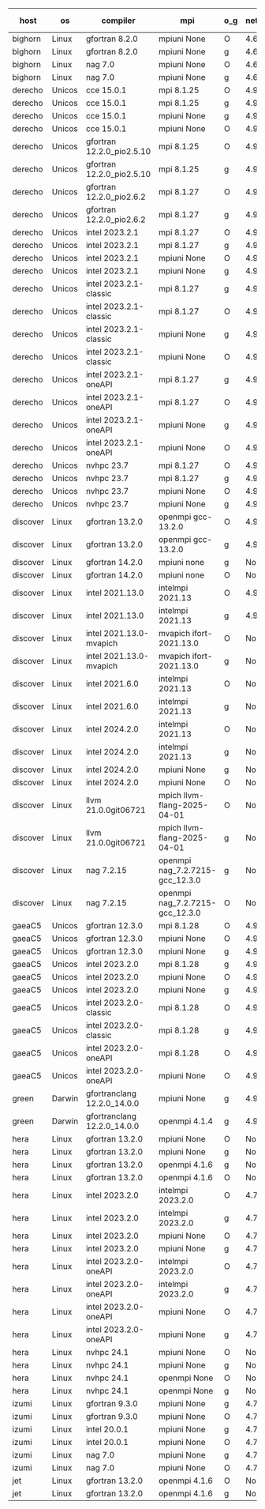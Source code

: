 

| host     | os       | compiler                              | mpi                      | o_g        | netcdf        | build       | u_pass          | u_fail          | s_pass            | s_fail            | e_pass             | e_fail             | nuopc_pass       | nuopc_fail       | artifacts link          |
|----------|----------|---------------------------------------|--------------------------|------------|---------------|-------------|-----------------|-----------------|-------------------|-------------------|--------------------|--------------------|------------------|------------------|-------------------------|
| bighorn | Linux | gfortran 8.2.0 | mpiuni None  | O | 4.6.1  | PASS | 12535 | 0 | 9 | 0 | 42 | 0 | None | None | <a href="https://github.com/esmf-org/esmf-test-artifacts/tree/7b44b51e6d71e270f9405a600b021bdb645ac36b/develop/gfortran/8.2.0/O/mpiuni/None" target="_blank">7b44b51</a> | 
| bighorn | Linux | gfortran 8.2.0 | mpiuni None  | g | 4.6.1  | PASS | 12535 | 0 | 9 | 0 | 42 | 0 | None | None | <a href="https://github.com/esmf-org/esmf-test-artifacts/tree/8ef4d5786bd158506b696acd9b3af807cb917b92/develop/gfortran/8.2.0/g/mpiuni/None" target="_blank">8ef4d57</a> | 
| bighorn | Linux | nag 7.0 | mpiuni None  | O | 4.6.1  | PASS | 12535 | 0 | 9 | 0 | 42 | 0 | None | None | <a href="https://github.com/esmf-org/esmf-test-artifacts/tree/63eaa049d18a28e84e15c2d150245b2d21703396/develop/nag/7.0/O/mpiuni/None" target="_blank">63eaa04</a> | 
| bighorn | Linux | nag 7.0 | mpiuni None  | g | 4.6.1  | PASS | None | None | None | None | None | None | None | None | <a href="https://github.com/esmf-org/esmf-test-artifacts/tree/be6f07d5103c1345e9523064d5259cffc1334118/develop/nag/7.0/g/mpiuni/None" target="_blank">be6f07d</a> | 
| derecho | Unicos | cce 15.0.1 | mpi 8.1.25  | O | 4.9.2  | PASS | None | None | None | None | None | None | None | None | <a href="https://github.com/esmf-org/esmf-test-artifacts/tree/9b29764ff711e0108b14782df36b053cdcb21d15/develop/cce/15.0.1/O/mpi/8.1.25" target="_blank">9b29764</a> | 
| derecho | Unicos | cce 15.0.1 | mpi 8.1.25  | g | 4.9.2  | PASS | None | None | None | None | None | None | None | None | <a href="https://github.com/esmf-org/esmf-test-artifacts/tree/322d356a371328dffbda2d68ba3afdf9e25a2fe8/develop/cce/15.0.1/g/mpi/8.1.25" target="_blank">322d356</a> | 
| derecho | Unicos | cce 15.0.1 | mpiuni None  | g | 4.9.2  | PASS | None | None | None | None | None | None | None | None | <a href="https://github.com/esmf-org/esmf-test-artifacts/tree/66a5a7f55d104c835d444d23a88a043c5f0718a3/develop/cce/15.0.1/g/mpiuni/None" target="_blank">66a5a7f</a> | 
| derecho | Unicos | cce 15.0.1 | mpiuni None  | O | 4.9.2  | PASS | None | None | None | None | None | None | None | None | <a href="https://github.com/esmf-org/esmf-test-artifacts/tree/82d9fcb4690a0b99132d6e6cce97863ef94dc758/develop/cce/15.0.1/O/mpiuni/None" target="_blank">82d9fcb</a> | 
| derecho | Unicos | gfortran 12.2.0_pio2.5.10 | mpi 8.1.25  | O | 4.9.2  | PASS | 14204 | 0 | 51 | 0 | 80 | 0 | 57 | 0 | <a href="https://github.com/esmf-org/esmf-test-artifacts/tree/53a3a5247860a25b165f563e353922295b68152b/develop/gfortran/12.2.0_pio2.5.10/O/mpi/8.1.25" target="_blank">53a3a52</a> | 
| derecho | Unicos | gfortran 12.2.0_pio2.5.10 | mpi 8.1.25  | g | 4.9.2  | PASS | 14204 | 0 | 51 | 0 | 80 | 0 | 57 | 0 | <a href="https://github.com/esmf-org/esmf-test-artifacts/tree/a9a440c7c6cf6c439b644ed862dc394610d0ed90/develop/gfortran/12.2.0_pio2.5.10/g/mpi/8.1.25" target="_blank">a9a440c</a> | 
| derecho | Unicos | gfortran 12.2.0_pio2.6.2 | mpi 8.1.27  | O | 4.9.2  | PASS | 14204 | 0 | 51 | 0 | 80 | 0 | 57 | 0 | <a href="https://github.com/esmf-org/esmf-test-artifacts/tree/371d984850b369960591b61f4cba79311eb5d096/develop/gfortran/12.2.0_pio2.6.2/O/mpi/8.1.27" target="_blank">371d984</a> | 
| derecho | Unicos | gfortran 12.2.0_pio2.6.2 | mpi 8.1.27  | g | 4.9.2  | PASS | 14204 | 0 | 51 | 0 | 80 | 0 | 57 | 0 | <a href="https://github.com/esmf-org/esmf-test-artifacts/tree/7f869f0586e4cd0375b46196099fe44a46b43040/develop/gfortran/12.2.0_pio2.6.2/g/mpi/8.1.27" target="_blank">7f869f0</a> | 
| derecho | Unicos | intel 2023.2.1 | mpi 8.1.27  | O | 4.9.2  | PASS | 14204 | 0 | 51 | 0 | 80 | 0 | 58 | 0 | <a href="https://github.com/esmf-org/esmf-test-artifacts/tree/641fd300aee271e9275ddac01695eef4efd66024/develop/intel/2023.2.1/O/mpi/8.1.27" target="_blank">641fd30</a> | 
| derecho | Unicos | intel 2023.2.1 | mpi 8.1.27  | g | 4.9.2  | PASS | 14204 | 0 | 51 | 0 | 80 | 0 | 58 | 0 | <a href="https://github.com/esmf-org/esmf-test-artifacts/tree/4469d219955a19ebc924dc7921db6849ff3484e5/develop/intel/2023.2.1/g/mpi/8.1.27" target="_blank">4469d21</a> | 
| derecho | Unicos | intel 2023.2.1 | mpiuni None  | O | 4.9.2  | PASS | 12535 | 0 | 9 | 0 | 42 | 0 | None | None | <a href="https://github.com/esmf-org/esmf-test-artifacts/tree/80718c63a5a97ea8921bb8801ce152eee0ee8478/develop/intel/2023.2.1/O/mpiuni/None" target="_blank">80718c6</a> | 
| derecho | Unicos | intel 2023.2.1 | mpiuni None  | g | 4.9.2  | PASS | 12535 | 0 | 9 | 0 | 42 | 0 | None | None | <a href="https://github.com/esmf-org/esmf-test-artifacts/tree/8ce9cc77937a0c779b5b98553945bc6cb9141a32/develop/intel/2023.2.1/g/mpiuni/None" target="_blank">8ce9cc7</a> | 
| derecho | Unicos | intel 2023.2.1-classic | mpi 8.1.27  | g | 4.9.2  | PASS | 14204 | 0 | 51 | 0 | 80 | 0 | 57 | 0 | <a href="https://github.com/esmf-org/esmf-test-artifacts/tree/dcd0d0fcb61b9e2f84b73abe13e5b93ca4c76a61/develop/intel/2023.2.1-classic/g/mpi/8.1.27" target="_blank">dcd0d0f</a> | 
| derecho | Unicos | intel 2023.2.1-classic | mpi 8.1.27  | O | 4.9.2  | PASS | 14204 | 0 | 51 | 0 | 80 | 0 | 57 | 0 | <a href="https://github.com/esmf-org/esmf-test-artifacts/tree/cb06b2ce279f323e580de0b861801e6b2c044b47/develop/intel/2023.2.1-classic/O/mpi/8.1.27" target="_blank">cb06b2c</a> | 
| derecho | Unicos | intel 2023.2.1-classic | mpiuni None  | g | 4.9.2  | PASS | 12535 | 0 | 9 | 0 | 42 | 0 | None | None | <a href="https://github.com/esmf-org/esmf-test-artifacts/tree/5a5320a14ec110db91eeec4cd7284f4abb0945c9/develop/intel/2023.2.1-classic/g/mpiuni/None" target="_blank">5a5320a</a> | 
| derecho | Unicos | intel 2023.2.1-classic | mpiuni None  | O | 4.9.2  | PASS | 12535 | 0 | 9 | 0 | 42 | 0 | None | None | <a href="https://github.com/esmf-org/esmf-test-artifacts/tree/464d84f3e0ea9a414d5a743da7ca0228f6116d8e/develop/intel/2023.2.1-classic/O/mpiuni/None" target="_blank">464d84f</a> | 
| derecho | Unicos | intel 2023.2.1-oneAPI | mpi 8.1.27  | g | 4.9.2  | PASS | 14204 | 0 | 51 | 0 | 80 | 0 | 57 | 0 | <a href="https://github.com/esmf-org/esmf-test-artifacts/tree/356e0fe63f3a48a97a4bc9c54c4cd4f7cae66ad6/develop/intel/2023.2.1-oneAPI/g/mpi/8.1.27" target="_blank">356e0fe</a> | 
| derecho | Unicos | intel 2023.2.1-oneAPI | mpi 8.1.27  | O | 4.9.2  | PASS | 14204 | 0 | 50 | 1 | 80 | 0 | 57 | 0 | <a href="https://github.com/esmf-org/esmf-test-artifacts/tree/2a9c90227aec6c143cc249efd1a95ebcead348ad/develop/intel/2023.2.1-oneAPI/O/mpi/8.1.27" target="_blank">2a9c902</a> | 
| derecho | Unicos | intel 2023.2.1-oneAPI | mpiuni None  | g | 4.9.2  | PASS | 12535 | 0 | 9 | 0 | 42 | 0 | None | None | <a href="https://github.com/esmf-org/esmf-test-artifacts/tree/f876b81d50e5bc4059e7bf83fed39b909134ef55/develop/intel/2023.2.1-oneAPI/g/mpiuni/None" target="_blank">f876b81</a> | 
| derecho | Unicos | intel 2023.2.1-oneAPI | mpiuni None  | O | 4.9.2  | PASS | 12535 | 0 | 9 | 0 | 42 | 0 | None | None | <a href="https://github.com/esmf-org/esmf-test-artifacts/tree/e63d01da0ce672c70d5eb4b268634e2af5de7ded/develop/intel/2023.2.1-oneAPI/O/mpiuni/None" target="_blank">e63d01d</a> | 
| derecho | Unicos | nvhpc 23.7 | mpi 8.1.27  | O | 4.9.2  | PASS | None | None | None | None | None | None | None | None | <a href="https://github.com/esmf-org/esmf-test-artifacts/tree/acf88b1cc234b0dc7a722bea2bd6b9b550d8dd71/develop/nvhpc/23.7/O/mpi/8.1.27" target="_blank">acf88b1</a> | 
| derecho | Unicos | nvhpc 23.7 | mpi 8.1.27  | g | 4.9.2  | PASS | None | None | None | None | None | None | None | None | <a href="https://github.com/esmf-org/esmf-test-artifacts/tree/b245bec0d4dbef6db2e8feaabda26e13cb97f557/develop/nvhpc/23.7/g/mpi/8.1.27" target="_blank">b245bec</a> | 
| derecho | Unicos | nvhpc 23.7 | mpiuni None  | O | 4.9.2  | PASS | None | None | None | None | None | None | None | None | <a href="https://github.com/esmf-org/esmf-test-artifacts/tree/1563fc624f383c774d7cec41c8bb35672bcc169f/develop/nvhpc/23.7/O/mpiuni/None" target="_blank">1563fc6</a> | 
| derecho | Unicos | nvhpc 23.7 | mpiuni None  | g | 4.9.2  | PASS | None | None | None | None | None | None | None | None | <a href="https://github.com/esmf-org/esmf-test-artifacts/tree/2006b7fb6c5f15af03abc17c62650ee389a81249/develop/nvhpc/23.7/g/mpiuni/None" target="_blank">2006b7f</a> | 
| discover | Linux | gfortran 13.2.0 | openmpi gcc-13.2.0  | O | 4.9.2  | PASS | 14204 | 0 | 51 | 0 | 80 | 0 | 57 | 0 | <a href="https://github.com/esmf-org/esmf-test-artifacts/tree/78bef68b357a475b9a4133cd73770302a338db76/develop/gfortran/13.2.0/O/openmpi/gcc-13.2.0" target="_blank">78bef68</a> | 
| discover | Linux | gfortran 13.2.0 | openmpi gcc-13.2.0  | g | 4.9.2  | PASS | 14204 | 0 | 51 | 0 | 80 | 0 | 57 | 0 | <a href="https://github.com/esmf-org/esmf-test-artifacts/tree/3f50dd269fdcfc93b8e82a75686308ec0439d481/develop/gfortran/13.2.0/g/openmpi/gcc-13.2.0" target="_blank">3f50dd2</a> | 
| discover | Linux | gfortran 14.2.0 | mpiuni none  | g | None  | PASS | 12535 | 0 | 9 | 0 | 42 | 0 | None | None | <a href="https://github.com/esmf-org/esmf-test-artifacts/tree/5ab969a0e96f4e8c3832a1133524ded13417020b/develop/gfortran/14.2.0/g/mpiuni/none" target="_blank">5ab969a</a> | 
| discover | Linux | gfortran 14.2.0 | mpiuni none  | O | None  | PASS | 12535 | 0 | 9 | 0 | 42 | 0 | None | None | <a href="https://github.com/esmf-org/esmf-test-artifacts/tree/09fd55cf9f0409679f2fb26302d70d7b61e305fa/develop/gfortran/14.2.0/O/mpiuni/none" target="_blank">09fd55c</a> | 
| discover | Linux | intel 2021.13.0 | intelmpi 2021.13  | O | 4.9.2  | PASS | 14204 | 0 | 51 | 0 | 80 | 0 | 57 | 0 | <a href="https://github.com/esmf-org/esmf-test-artifacts/tree/9dcf891ec81fb1d9d61d8bafde9672f540471e77/develop/intel/2021.13.0/O/intelmpi/2021.13" target="_blank">9dcf891</a> | 
| discover | Linux | intel 2021.13.0 | intelmpi 2021.13  | g | 4.9.2  | PASS | 14204 | 0 | 51 | 0 | 80 | 0 | 57 | 0 | <a href="https://github.com/esmf-org/esmf-test-artifacts/tree/b89a42671bb5f9c348e00d97e033d33d28f908c6/develop/intel/2021.13.0/g/intelmpi/2021.13" target="_blank">b89a426</a> | 
| discover | Linux | intel 2021.13.0-mvapich | mvapich ifort-2021.13.0  | O | None  | PASS | 14204 | 0 | 51 | 0 | 80 | 0 | 57 | 0 | <a href="https://github.com/esmf-org/esmf-test-artifacts/tree/ee36a1ccebbce0c98cb4d61bd71950b57eac75ee/develop/intel/2021.13.0-mvapich/O/mvapich/ifort-2021.13.0" target="_blank">ee36a1c</a> | 
| discover | Linux | intel 2021.13.0-mvapich | mvapich ifort-2021.13.0  | g | None  | PASS | 14204 | 0 | 51 | 0 | 80 | 0 | 57 | 0 | <a href="https://github.com/esmf-org/esmf-test-artifacts/tree/88952f730f21663fbc7b548ea45871e32486d4a3/develop/intel/2021.13.0-mvapich/g/mvapich/ifort-2021.13.0" target="_blank">88952f7</a> | 
| discover | Linux | intel 2021.6.0 | intelmpi 2021.13  | O | None  | PASS | 14204 | 0 | 51 | 0 | 80 | 0 | 57 | 0 | <a href="https://github.com/esmf-org/esmf-test-artifacts/tree/42409cb5914f258a69998f5ffe15e27d8155c6c5/develop/intel/2021.6.0/O/intelmpi/2021.13" target="_blank">42409cb</a> | 
| discover | Linux | intel 2021.6.0 | intelmpi 2021.13  | g | None  | PASS | 14204 | 0 | 51 | 0 | 80 | 0 | 57 | 0 | <a href="https://github.com/esmf-org/esmf-test-artifacts/tree/ead6a572b6b62886f9cca27d15cc11b5ac909eef/develop/intel/2021.6.0/g/intelmpi/2021.13" target="_blank">ead6a57</a> | 
| discover | Linux | intel 2024.2.0 | intelmpi 2021.13  | O | None  | PASS | 14204 | 0 | 51 | 0 | 80 | 0 | 57 | 0 | <a href="https://github.com/esmf-org/esmf-test-artifacts/tree/b1ce53a9ca05d3618226d15db149a5da9645076f/develop/intel/2024.2.0/O/intelmpi/2021.13" target="_blank">b1ce53a</a> | 
| discover | Linux | intel 2024.2.0 | intelmpi 2021.13  | g | None  | PASS | 14203 | 1 | 51 | 0 | 80 | 0 | 57 | 0 | <a href="https://github.com/esmf-org/esmf-test-artifacts/tree/8029f3d5d5494938813f434d1b01d511d47e2e48/develop/intel/2024.2.0/g/intelmpi/2021.13" target="_blank">8029f3d</a> | 
| discover | Linux | intel 2024.2.0 | mpiuni None  | g | None  | PASS | 12534 | 1 | 9 | 0 | 42 | 0 | None | None | <a href="https://github.com/esmf-org/esmf-test-artifacts/tree/3d72bee7d368b32bd5d918694857c3282750bb59/develop/intel/2024.2.0/g/mpiuni/None" target="_blank">3d72bee</a> | 
| discover | Linux | intel 2024.2.0 | mpiuni None  | O | None  | PASS | 12535 | 0 | 9 | 0 | 42 | 0 | None | None | <a href="https://github.com/esmf-org/esmf-test-artifacts/tree/ea29ee77575a85cadbf2d9d40c86f7e7e211c2b6/develop/intel/2024.2.0/O/mpiuni/None" target="_blank">ea29ee7</a> | 
| discover | Linux | llvm 21.0.0git06721 | mpich llvm-flang-2025-04-01  | O | None  | PASS | 14191 | 13 | 18 | 33 | 76 | 4 | 0 | 57 | <a href="https://github.com/esmf-org/esmf-test-artifacts/tree/323c3e1fceee9eb97d5503d660c0ad17d9bc5d82/develop/llvm/21.0.0git06721/O/mpich/llvm-flang-2025-04-01" target="_blank">323c3e1</a> | 
| discover | Linux | llvm 21.0.0git06721 | mpich llvm-flang-2025-04-01  | g | None  | PASS | 14191 | 13 | 18 | 33 | 76 | 4 | 0 | 57 | <a href="https://github.com/esmf-org/esmf-test-artifacts/tree/4d45cc7a8ee190707a4957a13a3f970ff5385618/develop/llvm/21.0.0git06721/g/mpich/llvm-flang-2025-04-01" target="_blank">4d45cc7</a> | 
| discover | Linux | nag 7.2.15 | openmpi nag_7.2.7215-gcc_12.3.0  | g | None  | PASS | 14204 | 0 | 51 | 0 | 80 | 0 | 57 | 0 | <a href="https://github.com/esmf-org/esmf-test-artifacts/tree/594e0a84d09149dd6ac57dc437fe07b1fca14cf4/develop/nag/7.2.15/g/openmpi/nag_7.2.7215-gcc_12.3.0" target="_blank">594e0a8</a> | 
| discover | Linux | nag 7.2.15 | openmpi nag_7.2.7215-gcc_12.3.0  | O | None  | PASS | 14204 | 0 | 51 | 0 | 80 | 0 | 57 | 0 | <a href="https://github.com/esmf-org/esmf-test-artifacts/tree/f5c7937a3c94bb8ccbfd09dd8af1346c2974960f/develop/nag/7.2.15/O/openmpi/nag_7.2.7215-gcc_12.3.0" target="_blank">f5c7937</a> | 
| gaeaC5 | Unicos | gfortran 12.3.0 | mpi 8.1.28  | O | 4.9.0  | PASS | 14204 | 0 | 51 | 0 | 80 | 0 | 57 | 0 | <a href="https://github.com/esmf-org/esmf-test-artifacts/tree/fb97bc61075e7159025e7f245e41a6147f3beeab/develop/gfortran/12.3.0/O/mpi/8.1.28" target="_blank">fb97bc6</a> | 
| gaeaC5 | Unicos | gfortran 12.3.0 | mpiuni None  | O | 4.9.0  | PASS | 12535 | 0 | 9 | 0 | 42 | 0 | None | None | <a href="https://github.com/esmf-org/esmf-test-artifacts/tree/0af3c8db5be3bbc0dd46ccddd5692bc28a8dcb17/develop/gfortran/12.3.0/O/mpiuni/None" target="_blank">0af3c8d</a> | 
| gaeaC5 | Unicos | gfortran 12.3.0 | mpiuni None  | g | 4.9.0  | PASS | None | None | None | None | None | None | None | None | <a href="https://github.com/esmf-org/esmf-test-artifacts/tree/ba0dc84f1cc9b81a4582878ff31258f62e57c422/develop/gfortran/12.3.0/g/mpiuni/None" target="_blank">ba0dc84</a> | 
| gaeaC5 | Unicos | intel 2023.2.0 | mpi 8.1.28  | g | 4.9.0  | PASS | None | None | None | None | None | None | None | None | <a href="https://github.com/esmf-org/esmf-test-artifacts/tree/83f6de516075214734c37ff15c2f3db399d581c8/develop/intel/2023.2.0/g/mpi/8.1.28" target="_blank">83f6de5</a> | 
| gaeaC5 | Unicos | intel 2023.2.0 | mpiuni None  | O | 4.9.0  | PASS | 12535 | 0 | 9 | 0 | 42 | 0 | None | None | <a href="https://github.com/esmf-org/esmf-test-artifacts/tree/2dfff139c8324c927388c230f9b5a153c6ac7b96/develop/intel/2023.2.0/O/mpiuni/None" target="_blank">2dfff13</a> | 
| gaeaC5 | Unicos | intel 2023.2.0 | mpiuni None  | g | 4.9.0  | PASS | 12535 | 0 | 9 | 0 | 42 | 0 | None | None | <a href="https://github.com/esmf-org/esmf-test-artifacts/tree/1e26b15893c0aeae69802c8d20974129f3c0cccb/develop/intel/2023.2.0/g/mpiuni/None" target="_blank">1e26b15</a> | 
| gaeaC5 | Unicos | intel 2023.2.0-classic | mpi 8.1.28  | O | 4.9.0  | PASS | None | None | None | None | None | None | None | None | <a href="https://github.com/esmf-org/esmf-test-artifacts/tree/0a87d649050f058c00bc92d4ebeced075a766c4e/develop/intel/2023.2.0-classic/O/mpi/8.1.28" target="_blank">0a87d64</a> | 
| gaeaC5 | Unicos | intel 2023.2.0-classic | mpi 8.1.28  | g | 4.9.0  | PASS | 14204 | 0 | 51 | 0 | 80 | 0 | 57 | 0 | <a href="https://github.com/esmf-org/esmf-test-artifacts/tree/b4c7da6e9956e0897122030b47a4a2fff222b08a/develop/intel/2023.2.0-classic/g/mpi/8.1.28" target="_blank">b4c7da6</a> | 
| gaeaC5 | Unicos | intel 2023.2.0-oneAPI | mpi 8.1.28  | O | 4.9.0  | PASS | None | None | None | None | None | None | None | None | <a href="https://github.com/esmf-org/esmf-test-artifacts/tree/0c74665ed5c44fdc5c86edd944f5402cc3eb6225/develop/intel/2023.2.0-oneAPI/O/mpi/8.1.28" target="_blank">0c74665</a> | 
| gaeaC5 | Unicos | intel 2023.2.0-oneAPI | mpiuni None  | O | 4.9.0  | PASS | 12535 | 0 | 9 | 0 | 42 | 0 | None | None | <a href="https://github.com/esmf-org/esmf-test-artifacts/tree/b80d08ecd04138693b05fde16cc2411aa188985e/develop/intel/2023.2.0-oneAPI/O/mpiuni/None" target="_blank">b80d08e</a> | 
| green | Darwin | gfortranclang 12.2.0_14.0.0 | mpiuni None  | g | 4.9.3  | PASS | 12535 | 0 | 9 | 0 | 42 | 0 | None | None | <a href="https://github.com/esmf-org/esmf-test-artifacts/tree/e9f8fc3ecea512277e9f09178fca83a70d233fde/develop/gfortranclang/12.2.0_14.0.0/g/mpiuni/None" target="_blank">e9f8fc3</a> | 
| green | Darwin | gfortranclang 12.2.0_14.0.0 | openmpi 4.1.4  | g | 4.9.3  | PASS | 14204 | 0 | 51 | 0 | 80 | 0 | 58 | 0 | <a href="https://github.com/esmf-org/esmf-test-artifacts/tree/9765b576bb8ab17ec46499001e1644dd00b63186/develop/gfortranclang/12.2.0_14.0.0/g/openmpi/4.1.4" target="_blank">9765b57</a> | 
| hera | Linux | gfortran 13.2.0 | mpiuni None  | O | None  | PASS | 12535 | 0 | 9 | 0 | 42 | 0 | None | None | <a href="https://github.com/esmf-org/esmf-test-artifacts/tree/c4964cb1d1ad79fb3d87706c5024ea2e9962d5f6/develop/gfortran/13.2.0/O/mpiuni/None" target="_blank">c4964cb</a> | 
| hera | Linux | gfortran 13.2.0 | mpiuni None  | g | None  | PASS | 12535 | 0 | 9 | 0 | 42 | 0 | None | None | <a href="https://github.com/esmf-org/esmf-test-artifacts/tree/96dc409bc6bfa6baf097554c3e58c8da8fa10059/develop/gfortran/13.2.0/g/mpiuni/None" target="_blank">96dc409</a> | 
| hera | Linux | gfortran 13.2.0 | openmpi 4.1.6  | g | None  | PASS | 14204 | 0 | 51 | 0 | 80 | 0 | 57 | 0 | <a href="https://github.com/esmf-org/esmf-test-artifacts/tree/5fc6347935b38d5e7e20eeb9a3af4ec2c2060bb1/develop/gfortran/13.2.0/g/openmpi/4.1.6" target="_blank">5fc6347</a> | 
| hera | Linux | gfortran 13.2.0 | openmpi 4.1.6  | O | None  | PASS | 14204 | 0 | 51 | 0 | 80 | 0 | 57 | 0 | <a href="https://github.com/esmf-org/esmf-test-artifacts/tree/29d89bfee4c94639f076ed0ffcbd1a6530111800/develop/gfortran/13.2.0/O/openmpi/4.1.6" target="_blank">29d89bf</a> | 
| hera | Linux | intel 2023.2.0 | intelmpi 2023.2.0  | O | 4.7.0  | PASS | 14204 | 0 | 51 | 0 | 80 | 0 | 57 | 0 | <a href="https://github.com/esmf-org/esmf-test-artifacts/tree/f91dbd8e91cbad7e7b395a4a4707b89c4413c7a6/develop/intel/2023.2.0/O/intelmpi/2023.2.0" target="_blank">f91dbd8</a> | 
| hera | Linux | intel 2023.2.0 | intelmpi 2023.2.0  | g | 4.7.0  | PASS | 14204 | 0 | 51 | 0 | 80 | 0 | 57 | 0 | <a href="https://github.com/esmf-org/esmf-test-artifacts/tree/81b093a8abc8d2f542ab1e4aedee51b332d46706/develop/intel/2023.2.0/g/intelmpi/2023.2.0" target="_blank">81b093a</a> | 
| hera | Linux | intel 2023.2.0 | mpiuni None  | O | 4.7.0  | PASS | 12535 | 0 | 9 | 0 | 42 | 0 | None | None | <a href="https://github.com/esmf-org/esmf-test-artifacts/tree/ff757208bf7eb65a849b23ce15b69a902feb2533/develop/intel/2023.2.0/O/mpiuni/None" target="_blank">ff75720</a> | 
| hera | Linux | intel 2023.2.0 | mpiuni None  | g | 4.7.0  | PASS | 12535 | 0 | 9 | 0 | 42 | 0 | None | None | <a href="https://github.com/esmf-org/esmf-test-artifacts/tree/580d65900d24072d9598d0e0e135666de4a5cdb8/develop/intel/2023.2.0/g/mpiuni/None" target="_blank">580d659</a> | 
| hera | Linux | intel 2023.2.0-oneAPI | intelmpi 2023.2.0  | O | 4.7.0  | PASS | 14204 | 0 | 50 | 1 | 80 | 0 | 57 | 0 | <a href="https://github.com/esmf-org/esmf-test-artifacts/tree/5fba81d231ca873c22227fcf65edfca8a6c06c1a/develop/intel/2023.2.0-oneAPI/O/intelmpi/2023.2.0" target="_blank">5fba81d</a> | 
| hera | Linux | intel 2023.2.0-oneAPI | intelmpi 2023.2.0  | g | 4.7.0  | PASS | 14204 | 0 | 51 | 0 | 80 | 0 | 57 | 0 | <a href="https://github.com/esmf-org/esmf-test-artifacts/tree/d94c881ce5840b6f7de6879238de0cd5955d2346/develop/intel/2023.2.0-oneAPI/g/intelmpi/2023.2.0" target="_blank">d94c881</a> | 
| hera | Linux | intel 2023.2.0-oneAPI | mpiuni None  | O | 4.7.0  | PASS | 12535 | 0 | 9 | 0 | 42 | 0 | None | None | <a href="https://github.com/esmf-org/esmf-test-artifacts/tree/3a79f31e2197e6cfff1ea8fc226ac62d669a9dbd/develop/intel/2023.2.0-oneAPI/O/mpiuni/None" target="_blank">3a79f31</a> | 
| hera | Linux | intel 2023.2.0-oneAPI | mpiuni None  | g | 4.7.0  | PASS | None | None | None | None | None | None | None | None | <a href="https://github.com/esmf-org/esmf-test-artifacts/tree/465a069ffe5916d19ae7c2644ebafb2a4c7079bf/develop/intel/2023.2.0-oneAPI/g/mpiuni/None" target="_blank">465a069</a> | 
| hera | Linux | nvhpc 24.1 | mpiuni None  | O | None  | PASS | 12535 | 0 | 9 | 0 | 42 | 0 | None | None | <a href="https://github.com/esmf-org/esmf-test-artifacts/tree/9774e6a4adcf8ec8148ed3c9f704488f9ad1533d/develop/nvhpc/24.1/O/mpiuni/None" target="_blank">9774e6a</a> | 
| hera | Linux | nvhpc 24.1 | mpiuni None  | g | None  | PASS | 12535 | 0 | 9 | 0 | 42 | 0 | None | None | <a href="https://github.com/esmf-org/esmf-test-artifacts/tree/4ddfcbd4b79c6e7da87f9af859809242a754d229/develop/nvhpc/24.1/g/mpiuni/None" target="_blank">4ddfcbd</a> | 
| hera | Linux | nvhpc 24.1 | openmpi None  | O | None  | PASS | 14204 | 0 | 51 | 0 | 80 | 0 | 57 | 0 | <a href="https://github.com/esmf-org/esmf-test-artifacts/tree/e7717d249379afab6e4c88ed5121be245732efe9/develop/nvhpc/24.1/O/openmpi/None" target="_blank">e7717d2</a> | 
| hera | Linux | nvhpc 24.1 | openmpi None  | g | None  | PASS | 14204 | 0 | 51 | 0 | 80 | 0 | 57 | 0 | <a href="https://github.com/esmf-org/esmf-test-artifacts/tree/a247b6ffc4557ee8b33d48f894f6c2eba3842806/develop/nvhpc/24.1/g/openmpi/None" target="_blank">a247b6f</a> | 
| izumi | Linux | gfortran 9.3.0 | mpiuni None  | g | 4.7.4  | PASS | 12535 | 0 | 9 | 0 | 42 | 0 | None | None | <a href="https://github.com/esmf-org/esmf-test-artifacts/tree/00dd41f354e279a10576beba64563e6e7dd8106b/develop/gfortran/9.3.0/g/mpiuni/None" target="_blank">00dd41f</a> | 
| izumi | Linux | gfortran 9.3.0 | mpiuni None  | O | 4.7.4  | PASS | 12535 | 0 | 9 | 0 | 42 | 0 | None | None | <a href="https://github.com/esmf-org/esmf-test-artifacts/tree/cd7741d8248992ed0021b15850e3c93336ae9b06/develop/gfortran/9.3.0/O/mpiuni/None" target="_blank">cd7741d</a> | 
| izumi | Linux | intel 20.0.1 | mpiuni None  | g | 4.7.4  | PASS | 12535 | 0 | 9 | 0 | 42 | 0 | None | None | <a href="https://github.com/esmf-org/esmf-test-artifacts/tree/b50d5e750961d6631f35beddd0c624a1ffb4789f/develop/intel/20.0.1/g/mpiuni/None" target="_blank">b50d5e7</a> | 
| izumi | Linux | intel 20.0.1 | mpiuni None  | O | 4.7.4  | PASS | 12535 | 0 | 9 | 0 | 42 | 0 | None | None | <a href="https://github.com/esmf-org/esmf-test-artifacts/tree/765aece3ddbb33ad13bdcab28e620a8907085963/develop/intel/20.0.1/O/mpiuni/None" target="_blank">765aece</a> | 
| izumi | Linux | nag 7.0 | mpiuni None  | g | 4.7.4  | PASS | 12535 | 0 | 9 | 0 | 42 | 0 | None | None | <a href="https://github.com/esmf-org/esmf-test-artifacts/tree/52297a59699317c8fe6a6b9cd64939dba067c444/develop/nag/7.0/g/mpiuni/None" target="_blank">52297a5</a> | 
| izumi | Linux | nag 7.0 | mpiuni None  | O | 4.7.4  | PASS | 12535 | 0 | 9 | 0 | 42 | 0 | None | None | <a href="https://github.com/esmf-org/esmf-test-artifacts/tree/a3df9f5b5d4b6bfe51739faa9175cbad9d55dcad/develop/nag/7.0/O/mpiuni/None" target="_blank">a3df9f5</a> | 
| jet | Linux | gfortran 13.2.0 | openmpi 4.1.6  | O | None  | PASS | 14080 | 124 | 51 | 0 | 80 | 0 | 57 | 0 | <a href="https://github.com/esmf-org/esmf-test-artifacts/tree/6504e08b8486ccda7d5e376c03e03b89decde6ef/develop/gfortran/13.2.0/O/openmpi/4.1.6" target="_blank">6504e08</a> | 
| jet | Linux | gfortran 13.2.0 | openmpi 4.1.6  | g | None  | PASS | 14204 | 0 | 51 | 0 | 80 | 0 | 57 | 0 | <a href="https://github.com/esmf-org/esmf-test-artifacts/tree/5a4ab9094fd71707db20af2ab9eaae6283135c72/develop/gfortran/13.2.0/g/openmpi/4.1.6" target="_blank">5a4ab90</a> | 
